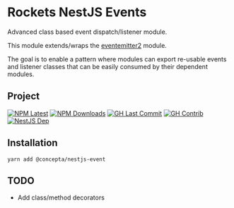 # Rockets NestJS Events

Advanced class based event dispatch/listener module.

This module extends/wraps the [eventemitter2](https://www.npmjs.com/package/eventemitter2) module.

The goal is to enable a pattern where modules can export re-usable events and listener classes that can be easily consumed by their dependent modules.

## Project

[![NPM Latest](https://img.shields.io/npm/v/@concepta/nestjs-event)](https://www.npmjs.com/package/@concepta/nestjs-event)
[![NPM Downloads](https://img.shields.io/npm/dw/@conceptadev/nestjs-event)](https://www.npmjs.com/package/@concepta/nestjs-event)
[![GH Last Commit](https://img.shields.io/github/last-commit/conceptadev/rockets?logo=github)](https://github.com/conceptadev/rockets)
[![GH Contrib](https://img.shields.io/github/contributors/conceptadev/rockets?logo=github)](https://github.com/conceptadev/rockets/graphs/contributors)
[![NestJS Dep](https://img.shields.io/github/package-json/dependency-version/conceptadev/rockets/@nestjs/common?label=NestJS&logo=nestjs&filename=packages%2Fnestjs-common%2Fpackage.json)](https://www.npmjs.com/package/@nestjs/common)

## Installation

`yarn add @concepta/nestjs-event`

## TODO

- Add class/method decorators
